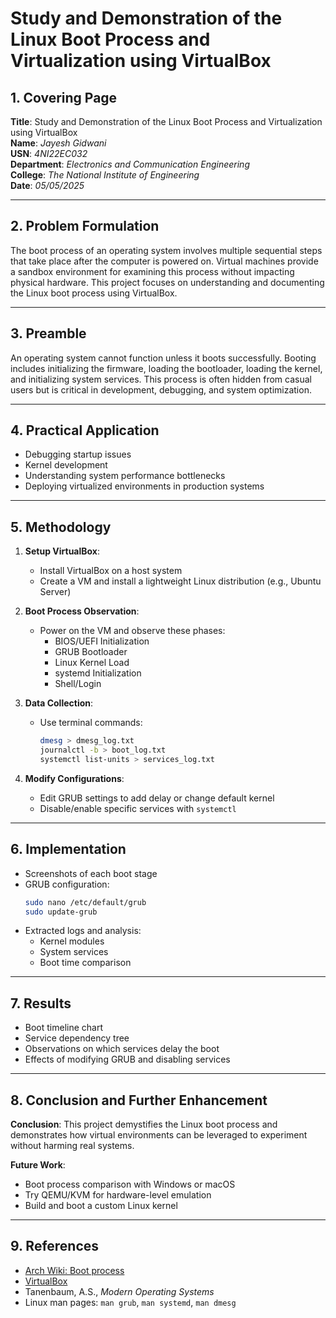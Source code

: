 # Study and Demonstration of the Linux Boot Process and Virtualization using VirtualBox

## 1. Covering Page
**Title**: Study and Demonstration of the Linux Boot Process and Virtualization using VirtualBox  
**Name**: *Jayesh Gidwani*  
**USN**: *4NI22EC032*  
**Department**: *Electronics and Communication Engineering*  
**College**: *The National Institute of Engineering*  
**Date**: *05/05/2025*  

---

## 2. Problem Formulation
The boot process of an operating system involves multiple sequential steps that take place after the computer is powered on. Virtual machines provide a sandbox environment for examining this process without impacting physical hardware. This project focuses on understanding and documenting the Linux boot process using VirtualBox.

---

## 3. Preamble
An operating system cannot function unless it boots successfully. Booting includes initializing the firmware, loading the bootloader, loading the kernel, and initializing system services. This process is often hidden from casual users but is critical in development, debugging, and system optimization.

---

## 4. Practical Application
- Debugging startup issues
- Kernel development
- Understanding system performance bottlenecks
- Deploying virtualized environments in production systems

---

## 5. Methodology
1. **Setup VirtualBox**:
   - Install VirtualBox on a host system
   - Create a VM and install a lightweight Linux distribution (e.g., Ubuntu Server)

2. **Boot Process Observation**:
   - Power on the VM and observe these phases:
     - BIOS/UEFI Initialization
     - GRUB Bootloader
     - Linux Kernel Load
     - systemd Initialization
     - Shell/Login

3. **Data Collection**:
   - Use terminal commands:
     ```bash
     dmesg > dmesg_log.txt
     journalctl -b > boot_log.txt
     systemctl list-units > services_log.txt
     ```

4. **Modify Configurations**:
   - Edit GRUB settings to add delay or change default kernel
   - Disable/enable specific services with `systemctl`

---

## 6. Implementation
- Screenshots of each boot stage
- GRUB configuration:
  ```bash
  sudo nano /etc/default/grub
  sudo update-grub
  ```
- Extracted logs and analysis:
  - Kernel modules
  - System services
  - Boot time comparison

---

## 7. Results
- Boot timeline chart
- Service dependency tree
- Observations on which services delay the boot
- Effects of modifying GRUB and disabling services

---

## 8. Conclusion and Further Enhancement
**Conclusion**: This project demystifies the Linux boot process and demonstrates how virtual environments can be leveraged to experiment without harming real systems. 

**Future Work**:
- Boot process comparison with Windows or macOS
- Try QEMU/KVM for hardware-level emulation
- Build and boot a custom Linux kernel

---

## 9. References
- [Arch Wiki: Boot process](https://wiki.archlinux.org/title/Boot_process)
- [VirtualBox](https://www.virtualbox.org/)
- Tanenbaum, A.S., *Modern Operating Systems*
- Linux man pages: `man grub`, `man systemd`, `man dmesg`
